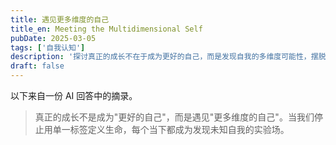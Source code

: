 ```yaml
---
title: 遇见更多维度的自己
title_en: Meeting the Multidimensional Self
pubDate: 2025-03-05
tags: ['自我认知']
description: '探讨真正的成长不在于成为更好的自己，而是发现自我的多维度可能性，摆脱单一标签的束缚，在每个当下体验未知的自我。'
draft: false
---
```




以下来自一份 AI 回答中的摘录。

> 真正的成长不是成为"更好的自己"，而是遇见"更多维度的自己"。当我们停止用单一标签定义生命，每个当下都成为发现未知自我的实验场。